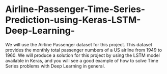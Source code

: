 # Airline-Passenger-Time-Series-Prediction-using-Keras-LSTM-Deep-Learning-
We will use the Airline Passenger dataset for this project. This dataset provides the monthly total passenger numbers of a US airline from 1949 to 1960. We will produce a solution for this project by using the LSTM model available in Keras, and you will see a good example of how to solve Time Series problems with Deep Learning in general.

